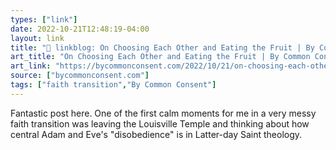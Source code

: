 ```yaml
---
types: ["link"]
date: 2022-10-21T12:48:19-04:00
layout: link
title: "🔗 linkblog: On Choosing Each Other and Eating the Fruit | By Common Consent, a Mormon Blog'"
art_title: "On Choosing Each Other and Eating the Fruit | By Common Consent, a Mormon Blog"
art_link: "https://bycommonconsent.com/2022/10/21/on-choosing-each-other-and-eating-the-fruit/"
source: ["bycommonconsent.com"]
tags: ["faith transition","By Common Consent"]
---
```

Fantastic post here. One of the first calm moments for me in a very messy faith transition was leaving the Louisville Temple and thinking about how central Adam and Eve's "disobedience" is in Latter-day Saint theology.
 
